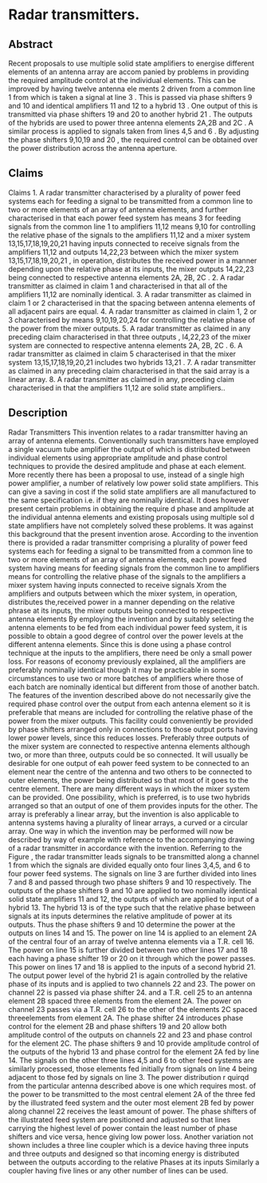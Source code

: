 # Radar transmitters.

## Abstract
Recent proposals to use multiple solid state amplifiers to energise different elements of an antenna array are accom panied by problems in providing the required amplitude control at the individual elements. This can be improved by having twelve antenna ele ments 2 driven from a common line 1 from which is taken a signal at line 3 . This is passed via phase shifters 9 and 10 and identical amplifiers 11 and 12 to a hybrid 13 . One output of this is transmitted via phase shifters 19 and 20 to another hybrid 21 . The outputs of the hybrids are used to power three antenna elements 2A,2B and 2C . A similar process is applied to signals taken from lines 4,5 and 6 . By adjusting the phase shifters 9,10,19 and 20 , the required control can be obtained over the power distribution across the antenna aperture.

## Claims
Claims 1. A radar transmitter characterised by a plurality of power feed systems each for feeding a signal to be transmitted from a common line to two or more elements of an array of antenna elements, and further characterised in that each power feed system has means 3 for feeding signals from the common line 1 to amplifiers 11,12 means 9,10 for controlling the relative phase of the signals to the amplifiers 11,12 and a mixer system 13,15,17,18,19,20,21 having inputs connected to receive signals from the amplifiers 11,12 and outputs 14,22,23 between which the mixer system 13,15,17,18,19,20,21 , in operation, distributes the received power in a manner depending upon the relative phase at its inputs, the mixer outputs 14,22,23 being connected to respective antenna elements 2A, 2B, 2C . 2. A radar transmitter as claimed in claim 1 and characterised in that all of the amplifiers 11,12 are nominally identical. 3. A radar transmitter as claimed in claim 1 or 2 characterised in that the spacing between antenna elements of all adjacent pairs are equal. 4. A radar transmitter as claimed in claim 1, 2 or 3 characterised by means 9,10,19,20,24 for controlling the relative phase of the power from the mixer outputs. 5. A radar transmitter as claimed in any preceding claim characterised in that three outputs , l4,22,23 of the mixer system are connected to respective antenna elements 2A, 2B, 2C . 6. A radar transmitter as claimed in claim 5 characterised in that the mixer system 13,15,17,18,19,20,21 includes two hybrids 13,21 . 7. A radar transmitter as claimed in any preceding claim characterised in that the said array is a linear array. 8. A radar transmitter as claimed in any, preceding claim characterised in that the amplifiers 11,12 are solid state amplifiers..

## Description
Radar Transmitters This invention relates to a radar transmitter having an array of antenna elements. Conventionally such transmitters have employed a single vacuum tube amplifier the output of which is distributed between individual elements using appropriate amplitude and phase control techniques to provide the desired amplitude and phase at each element. More recently there has been a proposal to use, instead of a single high power amplifier, a number of relatively low power solid state amplifiers. This can give a saving in cost if the solid state amplifiers are all manufactured to the same specification i.e. if they are nominally identical. It does however present certain problems in obtaining the require d phase and amplitude at the individual antenna elements and existing proposals using multiple sol d state amplifiers have not completely solved these problems. It was against this background that the present invention arose. According to the invention there is provided a radar transmitter comprising a plurality of power feed systems each for feeding a signal to be transmitted from a common line to two or more elements of an array of antenna elements, each power feed system having means for feeding signals from the common line to amplifiers means for controlling the relative phase of the signals to the amplifiers a mixer system having inputs connected to receive signals Xrom the amplifiers and outputs between which the mixer system, in operation, distributes the,received power in a manner depending on the relative phrase at its inputs, the mixer outputs being connected to respective antenna elements By employing the invention and by suitably selecting the antenna elements to be fed from each individual power feed system, it is possible to obtain a good degree of control over the power levels at the different antenna elements. Since this is done using a phase control technique at the inputs to the amplifiers, there need be only a small power loss. For reasons of economy previously explained, all the amplifiers are preferably nominally identical though it may be practicable in some circumstances to use two or more batches of amplifiers where those of each batch are nominally identical but different from those of another batch. The features of the invention described above do not necessarily give the required phase control over the output from each antenna element so it is preferable that means are included for controlling the relative phase of the power from the mixer outputs. This facility could conveniently be provided by phase shifters arranged only in connections to those output ports having lower power levels, since this reduces losses. Preferably three outputs of the mixer system are connected to respective antenna elements although two, or more than three, outputs could be so connected. It will usually be desirable for one output of eah power feed system to be connected to an element near the centre of the antenna and two others to be connected to outer elements, the power being distributed so that most of it goes to the centre element. There are many different ways in which the mixer system can be provided. One possibility, which is preferred, is to use two hybrids arranged so that an output of one of them provides inputs for the other. The array is preferably a linear array, but the invention is also applicable to antenna systems having a plurality of linear arrays, a curved or a circular array. One way in which the invention may be performed will now be described by way of example with reference to the accompanying drawing of a radar transmitter in accordance with the invention. Referring to the Figure , the radar transmitter leads signals to be transmitted along a channel 1 from which the signals are divided equally onto four lines 3,4,5, and 6 to four power feed systems. The signals on line 3 are further divided into lines 7 and 8 and passed through two phase shifters 9 and 10 respectively. The outputs of the phase shifters 9 and 10 are applied to two nominally identical solid state amplifiers 11 and 12, the outputs of which are applied to input of a hybrid 13. The hybrid 13 is of the type such that the relative phase between signals at its inputs determines the relative amplitude of power at its outputs. Thus the phase shifters 9 and 10 determine the power at the outputs on lines 14 and 15. The power on line 14 is applied to an element 2A of the central four of an array of twelve antenna elements via a T.R. cell 16. The power on line 15 is further divided between two other lines 17 and 18 each having a phase shifter 19 or 20 on it through which the power passes. This power on lines 17 and 18 is applied to the inputs of a second hybrid 21. The output power level of the hybrid 21 is again controlled by the relative phase of its inputs and is applied to two channels 22 and 23. The power on channel 22 is passed via phase shifter 24. and a T.R. cell 25 to an antenna element 2B spaced three elements from the element 2A. The power on channel 23 passes via a T.R. cell 26 to the other of the elements 2C spaced threeelements from element 2A. The phase shifter 24 introduces phase control for the element 2B and phase shifters 19 and 20 allow both amplitude control of the outputs on channels 22 and 23 and phase control for the element 2C. The phase shifters 9 and 10 provide amplitude control of the outputs of the hybrid 13 and phase control for the element 2A fed by line 14. The signals on the other three lines 4,5 and 6 to other feed systems are similarly processed, those elements fed initially from signals on line 4 being adjacent to those fed by signals on line 3. The power distribution r quirqd from the particular antenna described above is one which requires most. of the power to be transmitted to the most central element 2A of the three fed by the illustrated feed system and the outer most element 2B fed by power along channel 22 receives the least amount of power. The phase shifters of the illustrated feed system are positioned and adjusted so that lines carrying the highest level of power contain the least number of phase shifters and vice versa, hence giving low power loss. Another variation not shown includes a three line coupler which is a device having three inputs and three outputs and designed so that incoming energy is distributed between the outputs according to the relative Phases at its inputs Similarly a coupler having five lines or any other number of lines can be used.